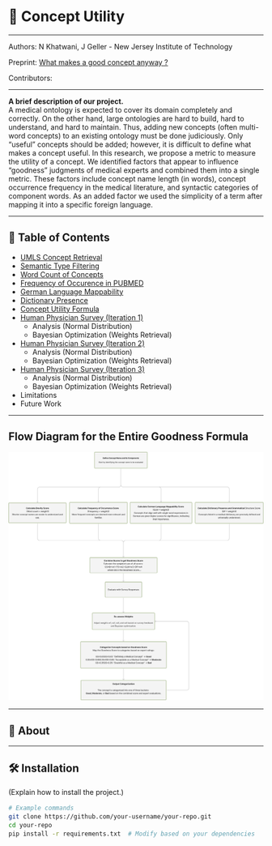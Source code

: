 # 📌 Concept Utility
---
Authors: N Khatwani, J Geller  - New Jersey Institute of Technology

Preprint: [What makes a good concept anyway ?](https://arxiv.org/abs/2409.06150)

Contributors: 

---
**A brief description of our project.**  
A medical ontology is expected to cover its domain completely and correctly. On the other hand, large ontologies are hard to build, hard to understand, and hard to maintain. Thus, adding new concepts (often multi-word concepts) to an existing ontology must be done judiciously. Only “useful” concepts should be added; however, it is difficult to define what makes a concept useful. In this research, we propose a metric to measure the utility of a concept. We identified factors that appear to influence “goodness” judgments of medical experts and combined them into a single metric. These factors include concept name length (in words), concept occurrence frequency in the medical literature, and syntactic categories of component words. As an added factor we used the simplicity of a term after mapping it into a specific foreign language.

---

## 🚀 Table of Contents

- [UMLS Concept Retrieval](#about)
- [Semantic Type Filtering](#installation)
- [Word Count of Concepts](#usage)
- [Frequency of Occurence in PUBMED](#features)
- [German Language Mappability](#contributing)
- [Dictionary Presence](#license)
- [Concept Utility Formula](#acknowledgments)
- [Human Physician Survey (Iteration 1)](#)
  - Analysis (Normal Distribution)
  - Bayesian Optimization (Weights Retrieval)
- [Human Physician Survey (Iteration 2)](#)
  - Analysis (Normal Distribution)
  - Bayesian Optimization (Weights Retrieval)
- [Human Physician Survey (Iteration 3)](#)
  - Analysis (Normal Distribution)
  - Bayesian Optimization (Weights Retrieval)
- Limitations
- Future Work

---
## Flow Diagram for the Entire Goodness Formula
<img src="Images/FlowChart.svg" alt="Flow Diagram" width="auto">


---

## 📖 About



---

## 🛠 Installation

(Explain how to install the project.)

```sh
# Example commands
git clone https://github.com/your-username/your-repo.git
cd your-repo
pip install -r requirements.txt  # Modify based on your dependencies
```


